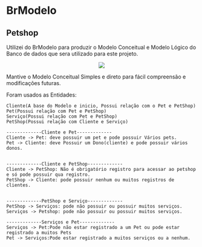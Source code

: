 # BrModelo 
## Petshop
Utilizei do BrModelo para produzir o Modelo Conceitual e Modelo Lógico do Banco de dados que sera utilizado para este projeto.

<p align = "center">
  <img src="https://github.com/user-attachments/assets/201b802f-a4b8-4d27-b142-2ed96dfc392e">
</p>
Mantive o Modelo Conceitual Simples e direto para fácil compreensão e modificações futuras.

Foram usados as Entidades:
``` 
Cliente(A base do Modelo e inicio, Possui relação com o Pet e PetShop) 
Pet(Possui relação com Pet e PetShop)
Serviço(Possui relação com Pet e PetShop)
PetShop(Possui relação com Cliente e Serviço)

-------------Cliente e Pet-------------
Cliente -> Pet: deve possuir um pet e pode possuir Vários pets.
Pet -> Cliente: deve Possuir um Dono(cliente) e pode possuir vários donos.


-------------Cliente e PetShop-------------
Cliente -> PetShop: Não é obrigatório registro para acessar ao petshop e só pode possuir qua registro.
PetShop -> Cliente: pode possuir nenhum ou muitos registros de clientes.


-------------PetShop e Serviço-------------
PetShop -> Serviços: pode não possuir ou possuir muitos serviços.
Serviços -> Petshop: pode não possuir ou possuir muitos serviços.

-------------Serviços e Pet-------------
Serviços -> Pet:Pode não estar registrado a um Pet ou pode estar registrado a muitos Pets
Pet -> Serviços:Pode estar registrado a muitos serviços ou a nenhum.
```
